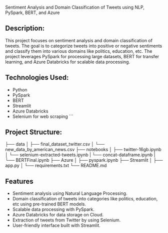 Sentiment Analysis and Domain Classification of Tweets using NLP, PySpark, BERT, and Azure

## Description:
This project focuses on sentiment analysis and domain classification of tweets. The goal is to categorize tweets into positive or negative sentiments and classify them into various domains like politics, education, etc. The project leverages PySpark for processing large datasets, BERT for transfer learning, and Azure Databricks for scalable data processing.

## Technologies Used: 
- Python
- PySpark
- BERT
- Streamlit
- Azure Databricks
- Selenium for web scraping
\```
## Project Structure:
├── data
│   ├── final_dataset_twitter.csv
│   └── new_data_by_american_news.csv
├── notebooks
│   ├── twitter-16gb.ipynb
│   └── selenium-extracted-tweets.ipynb
|   └── concat-dataframe.ipynb
|   └── BERTFinal.ipynb
├── Azure
│   ├── pyspark.ipynb
├── Streamlit
│   ├── app.py
│   └── requirements.txt
└── README.md

## Features
- Sentiment analysis using Natural Language Processing.
- Domain classification of tweets into categories like politics, education, etc using pre-trained BERT models.
- Scalable data processing with PySpark.
- Azure Databricks for data storage on Cloud.
- Extraction of tweets from Twitter by using Selenium.
- User-friendly interface built with Streamlit.
